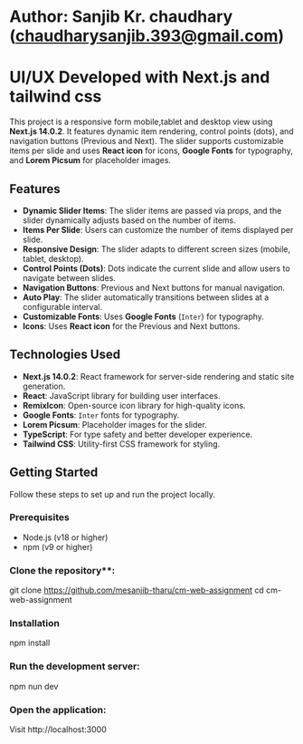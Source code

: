 # Author: Sanjib Kr. chaudhary (chaudharysanjib.393@gmail.com)
# UI/UX Developed with Next.js and tailwind css

This project is a responsive form mobile,tablet and desktop view  using **Next.js 14.0.2**. It features dynamic item rendering, control points (dots), and navigation buttons (Previous and Next). The slider supports customizable items per slide and uses **React icon** for icons, **Google Fonts** for typography, and **Lorem Picsum** for placeholder images.


## Features

- **Dynamic Slider Items**: The slider items are passed via props, and the slider dynamically adjusts based on the number of items.
- **Items Per Slide**: Users can customize the number of items displayed per slide.
- **Responsive Design**: The slider adapts to different screen sizes (mobile, tablet, desktop).
- **Control Points (Dots)**: Dots indicate the current slide and allow users to navigate between slides.
- **Navigation Buttons**: Previous and Next buttons for manual navigation.
- **Auto Play**: The slider automatically transitions between slides at a configurable interval.
- **Customizable Fonts**: Uses **Google Fonts** (`Inter`) for typography.
- **Icons**: Uses **React icon** for the Previous and Next buttons.


## Technologies Used

- **Next.js 14.0.2**: React framework for server-side rendering and static site generation.
- **React**: JavaScript library for building user interfaces.
- **RemixIcon**: Open-source icon library for high-quality icons.
- **Google Fonts**: `Inter` fonts for typography.
- **Lorem Picsum**: Placeholder images for the slider.
- **TypeScript**: For type safety and better developer experience.
- **Tailwind CSS**: Utility-first CSS framework for styling.


## Getting Started

Follow these steps to set up and run the project locally.

### Prerequisites

- Node.js (v18 or higher)
- npm (v9 or higher)

### Clone the repository**:

git clone https://github.com/mesanjib-tharu/cm-web-assignment
cd cm-web-assignment

### Installation
npm install 

### Run the development server:
npm nun dev 

### Open the application:
Visit http://localhost:3000

